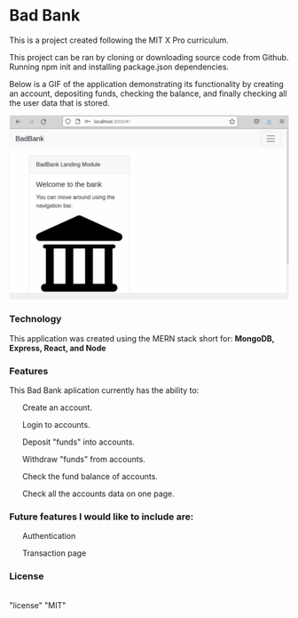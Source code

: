 <h1>Bad Bank</h1>

This is a project created following the MIT X Pro curriculum.

This project can be ran by cloning or downloading source code from Github. Running npm init and installing package.json dependencies.

Below is a GIF of the application demonstrating its functionality by creating an account, depositing funds, checking the balance, and finally checking all the user data that is stored.

![](public/badBank.gif)

<h3>Technology </h3>

This application was created using the MERN stack short for:
<b>MongoDB, Express, React, and Node</b>


<h3>Features</h3>

This Bad Bank aplication currently has the ability to:
<ul>
Create an account.
</ul>
<ul>
Login to accounts.
</ul>
<ul>
Deposit "funds" into accounts.
</ul>
<ul>
Withdraw "funds" from accounts.
</ul>
<ul>
Check the fund balance of accounts.
</ul>
<ul>
Check all the accounts data on one page.
</ul>

<h3>Future features I would like to  include are:</h3>
<ul>
Authentication
</ul>
<ul>
Transaction page
</ul>
<h3>License</h3>
<br>
"license" "MIT"

